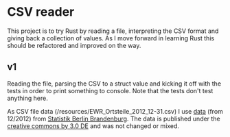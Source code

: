CSV reader
==========
This project is to try Rust by reading a file, interpreting the CSV format and giving back a collection of values.
As I move forward in learning Rust this should be refactored and improved on the way.

v1
--
Reading the file, parsing the CSV to a struct value and kicking it off with the tests in order to print something to console. Note that the tests don't test anything here.

As CSV file data (/resources/EWR_Ortsteile_2012_12-31.csv) I use [data](https://www.statistik-berlin-brandenburg.de/regionales/kleinraumdaten/ortsteileOD.asp?Kat=6101) (from 12/2012) from [Statistik Berlin Brandenburg](https://www.statistik-berlin-brandenburg.de/regionales/kleinraumdaten/ortsteileOD.asp?Kat=6101).
The data is published under the [creative commons by 3.0 DE](https://creativecommons.org/licenses/by/3.0/de/) and was not changed or mixed.
